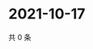 # 2021-10-17

共 0 条

<!-- BEGIN WEIBO -->
<!-- 最后更新时间 Sun Oct 17 2021 14:13:08 GMT+0800 (China Standard Time) -->

<!-- END WEIBO -->
